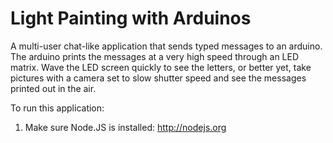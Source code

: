 Light Painting with Arduinos
==========================
A multi-user chat-like application that sends typed messages to an arduino. The arduino prints the messages at a very high speed through an LED matrix. Wave the LED screen quickly to see the letters, or better yet, take pictures with a camera set to slow shutter speed and see the messages printed out in the air.


To run this application:

  1. Make sure Node.JS is installed: http://nodejs.org
